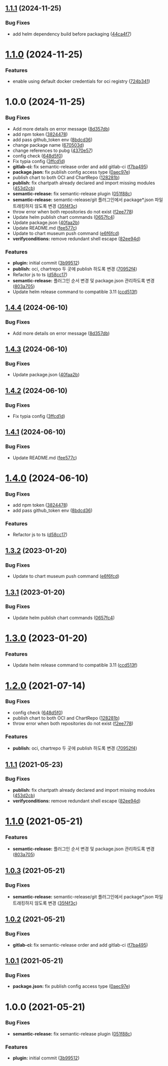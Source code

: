 ## [1.1.1](https://github.com/davidspek/semantic-release-helm/compare/v1.1.0...v1.1.1) (2024-11-25)


### Bug Fixes

* add helm dependency build before packaging ([44ca4f7](https://github.com/davidspek/semantic-release-helm/commit/44ca4f716d5490914eada2ad455c0e50578cb1ae))

# [1.1.0](https://github.com/davidspek/semantic-release-helm/compare/v1.0.0...v1.1.0) (2024-11-25)


### Features

* enable using default docker credentials for oci registry ([724b341](https://github.com/davidspek/semantic-release-helm/commit/724b341297c50d38413b0c43dec43cf6ff38ff41))

# 1.0.0 (2024-11-25)


### Bug Fixes

* Add more details on error message ([8d357db](https://github.com/davidspek/semantic-release-helm/commit/8d357dbd235eaf55632092659966e2b841de9e5b))
* add npm token ([3824478](https://github.com/davidspek/semantic-release-helm/commit/3824478da1dff1e790d07407c7e48c057ed9a76f))
* add pass github_token env ([8bdcd36](https://github.com/davidspek/semantic-release-helm/commit/8bdcd366221e8b1b8ed396967af4148ed27fba00))
* change package name ([670503d](https://github.com/davidspek/semantic-release-helm/commit/670503d8812240cd98d89a6d87468cd1486ccdaa))
* change references to pubg ([4370e57](https://github.com/davidspek/semantic-release-helm/commit/4370e57948192faec4fb2b0807e5708180f2cd1f))
* config check ([648d5f0](https://github.com/davidspek/semantic-release-helm/commit/648d5f015409e0ee92340aa90fc11167eccf0d74))
* Fix typia config ([3ffcd1d](https://github.com/davidspek/semantic-release-helm/commit/3ffcd1ddfb4c97892efe2d158b034b26f78845a6))
* **gitlab-ci:** fix semantic-release order and add gitlab-ci ([f7ba495](https://github.com/davidspek/semantic-release-helm/commit/f7ba495b99f5b24535bedc5f04bddca5bc7ada58))
* **package.json:** fix publish config access type ([0aec97e](https://github.com/davidspek/semantic-release-helm/commit/0aec97ef0ac02a04c4bafb92185596712f890898))
* publish chart to both OCI and ChartRepo ([128281b](https://github.com/davidspek/semantic-release-helm/commit/128281b22bc931d9266a930c0c8e9230e59c0308))
* **publish:** fix chartpath already declared and import missing modules ([453d2cb](https://github.com/davidspek/semantic-release-helm/commit/453d2cb3f4d6fdb00722f0c1cf2cc160b750b3f4))
* **semantic-release:** fix semantic-release plugin ([051f88c](https://github.com/davidspek/semantic-release-helm/commit/051f88c8a1826250bd1a9790cdd953a3f0aec06e))
* **semantic-release:** semantic-release/git 플러그인에서 package*.json 파일 트래킹하지 않도록 변경 ([35f4f3c](https://github.com/davidspek/semantic-release-helm/commit/35f4f3c488161f092cc772b83edc08e11b1953c1))
* throw error when both repositories do not exist ([f2ee778](https://github.com/davidspek/semantic-release-helm/commit/f2ee778967c25fbadbbead093c0840f2c34258ea))
* Update helm publish chart commands ([0657fc4](https://github.com/davidspek/semantic-release-helm/commit/0657fc41aebce01faaf70d03a3f3f93d54cb5df7))
* Update package.json ([40faa2b](https://github.com/davidspek/semantic-release-helm/commit/40faa2b826b4a67f1b89c5c5aca49527c3932276))
* Update README.md ([fee577c](https://github.com/davidspek/semantic-release-helm/commit/fee577c73aa5d9d79dcbb55f5d9aef3f96ea1d20))
* Update to chart museum push command ([e6f6fcd](https://github.com/davidspek/semantic-release-helm/commit/e6f6fcdfc362dc4aaecc8c092e861c50c7e2aa08))
* **verifyconditions:** remove redundant shell escape ([82ee94d](https://github.com/davidspek/semantic-release-helm/commit/82ee94da4cda15c3ae3d08fc6a25e0faa911e41f))


### Features

* **plugin:** initial commit ([3b99512](https://github.com/davidspek/semantic-release-helm/commit/3b995121ff9622285ce1b5e4197bebfe79d46830))
* **publish:** oci, chartrepo 두 곳에 publish 하도록 변경 ([70952f4](https://github.com/davidspek/semantic-release-helm/commit/70952f4b5a5169621e53a54faba53cd130812c90))
* Refactor js to ts ([d58cc17](https://github.com/davidspek/semantic-release-helm/commit/d58cc1747e6781ffee6a1812c6479dfd9d07c4f0))
* **semantic-release:** 플러그인 순서 변경 및 package.json 관리하도록 변경 ([803a705](https://github.com/davidspek/semantic-release-helm/commit/803a7054f20d09759c89950c26f12f84c64f0bb0))
* Update helm release command to compatible 3.11 ([ccd513f](https://github.com/davidspek/semantic-release-helm/commit/ccd513f4c1b0101b9064e0c90152ce2a047a7e67))

## [1.4.4](https://github.com/pubg/semantic-release-helm/compare/v1.4.3...v1.4.4) (2024-06-10)


### Bug Fixes

* Add more details on error message ([8d357db](https://github.com/pubg/semantic-release-helm/commit/8d357dbd235eaf55632092659966e2b841de9e5b))

## [1.4.3](https://github.com/pubg/semantic-release-helm/compare/v1.4.2...v1.4.3) (2024-06-10)


### Bug Fixes

* Update package.json ([40faa2b](https://github.com/pubg/semantic-release-helm/commit/40faa2b826b4a67f1b89c5c5aca49527c3932276))

## [1.4.2](https://github.com/pubg/semantic-release-helm/compare/v1.4.1...v1.4.2) (2024-06-10)


### Bug Fixes

* Fix typia config ([3ffcd1d](https://github.com/pubg/semantic-release-helm/commit/3ffcd1ddfb4c97892efe2d158b034b26f78845a6))

## [1.4.1](https://github.com/pubg/semantic-release-helm/compare/v1.4.0...v1.4.1) (2024-06-10)


### Bug Fixes

* Update README.md ([fee577c](https://github.com/pubg/semantic-release-helm/commit/fee577c73aa5d9d79dcbb55f5d9aef3f96ea1d20))

# [1.4.0](https://github.com/pubg/semantic-release-helm/compare/v1.3.2...v1.4.0) (2024-06-10)


### Bug Fixes

* add npm token ([3824478](https://github.com/pubg/semantic-release-helm/commit/3824478da1dff1e790d07407c7e48c057ed9a76f))
* add pass github_token env ([8bdcd36](https://github.com/pubg/semantic-release-helm/commit/8bdcd366221e8b1b8ed396967af4148ed27fba00))


### Features

* Refactor js to ts ([d58cc17](https://github.com/pubg/semantic-release-helm/commit/d58cc1747e6781ffee6a1812c6479dfd9d07c4f0))

## [1.3.2](https://git.projectbro.com/Devops/semantic-release-helm/compare/v1.3.1...v1.3.2) (2023-01-20)


### Bug Fixes

* Update to chart museum push command ([e6f6fcd](https://git.projectbro.com/Devops/semantic-release-helm/commit/e6f6fcdfc362dc4aaecc8c092e861c50c7e2aa08))

## [1.3.1](https://git.projectbro.com/Devops/semantic-release-helm/compare/v1.3.0...v1.3.1) (2023-01-20)


### Bug Fixes

* Update helm publish chart commands ([0657fc4](https://git.projectbro.com/Devops/semantic-release-helm/commit/0657fc41aebce01faaf70d03a3f3f93d54cb5df7))

# [1.3.0](https://git.projectbro.com/Devops/semantic-release-helm/compare/v1.2.0...v1.3.0) (2023-01-20)


### Features

* Update helm release command to compatible 3.11 ([ccd513f](https://git.projectbro.com/Devops/semantic-release-helm/commit/ccd513f4c1b0101b9064e0c90152ce2a047a7e67))

# [1.2.0](https://git.projectbro.com/Devops/semantic-release-helm/compare/v1.1.1...v1.2.0) (2021-07-14)


### Bug Fixes

* config check ([648d5f0](https://git.projectbro.com/Devops/semantic-release-helm/commit/648d5f015409e0ee92340aa90fc11167eccf0d74))
* publish chart to both OCI and ChartRepo ([128281b](https://git.projectbro.com/Devops/semantic-release-helm/commit/128281b22bc931d9266a930c0c8e9230e59c0308))
* throw error when both repositories do not exist ([f2ee778](https://git.projectbro.com/Devops/semantic-release-helm/commit/f2ee778967c25fbadbbead093c0840f2c34258ea))


### Features

* **publish:** oci, chartrepo 두 곳에 publish 하도록 변경 ([70952f4](https://git.projectbro.com/Devops/semantic-release-helm/commit/70952f4b5a5169621e53a54faba53cd130812c90))

## [1.1.1](https://git.projectbro.com/Devops/semantic-release-helm/compare/v1.1.0...v1.1.1) (2021-05-23)


### Bug Fixes

* **publish:** fix chartpath already declared and import missing modules ([453d2cb](https://git.projectbro.com/Devops/semantic-release-helm/commit/453d2cb3f4d6fdb00722f0c1cf2cc160b750b3f4))
* **verifyconditions:** remove redundant shell escape ([82ee94d](https://git.projectbro.com/Devops/semantic-release-helm/commit/82ee94da4cda15c3ae3d08fc6a25e0faa911e41f))

# [1.1.0](https://git.projectbro.com/Devops/semantic-release-helm/compare/v1.0.3...v1.1.0) (2021-05-21)


### Features

* **semantic-release:** 플러그인 순서 변경 및 package.json 관리하도록 변경 ([803a705](https://git.projectbro.com/Devops/semantic-release-helm/commit/803a7054f20d09759c89950c26f12f84c64f0bb0))

## [1.0.3](https://git.projectbro.com/Devops/semantic-release-helm/compare/v1.0.2...v1.0.3) (2021-05-21)


### Bug Fixes

* **semantic-release:** semantic-release/git 플러그인에서 package*.json 파일 트래킹하지 않도록 변경 ([35f4f3c](https://git.projectbro.com/Devops/semantic-release-helm/commit/35f4f3c488161f092cc772b83edc08e11b1953c1))

## [1.0.2](https://git.projectbro.com/Devops/semantic-release-helm/compare/v1.0.1...v1.0.2) (2021-05-21)


### Bug Fixes

* **gitlab-ci:** fix semantic-release order and add gitlab-ci ([f7ba495](https://git.projectbro.com/Devops/semantic-release-helm/commit/f7ba495b99f5b24535bedc5f04bddca5bc7ada58))

## [1.0.1](https://git.projectbro.com/Devops/semantic-release-helm/compare/v1.0.0...v1.0.1) (2021-05-21)


### Bug Fixes

* **package.json:** fix publish config access type ([0aec97e](https://git.projectbro.com/Devops/semantic-release-helm/commit/0aec97ef0ac02a04c4bafb92185596712f890898))

# 1.0.0 (2021-05-21)


### Bug Fixes

* **semantic-release:** fix semantic-release plugin ([051f88c](https://git.projectbro.com/Devops/semantic-release-helm/commit/051f88c8a1826250bd1a9790cdd953a3f0aec06e))


### Features

* **plugin:** initial commit ([3b99512](https://git.projectbro.com/Devops/semantic-release-helm/commit/3b995121ff9622285ce1b5e4197bebfe79d46830))
